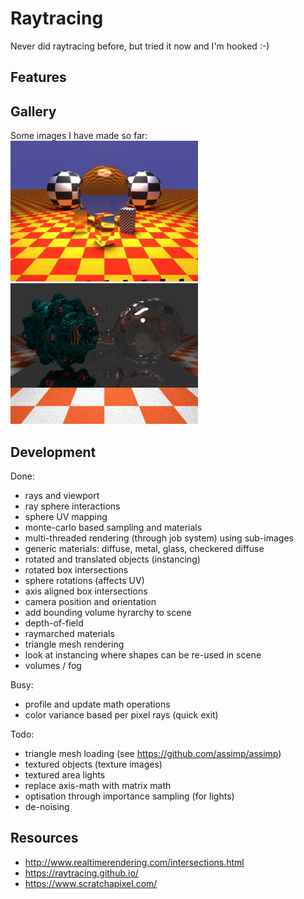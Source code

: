 # Raytracing
Never did raytracing before, but tried it now and I'm hooked :-)

## Features


## Gallery
Some images I have made so far:<br>
<img src="gallery/raytracing/raytraced_4096.jpeg" alt="Clean raytracing (no monte carlo)" width="300"/>
<img src="gallery/raytracing/raytraced_bulb2.jpeg" alt="Mandlebulb (raymarched)" width="300"/>


## Development
Done:
- rays and viewport
- ray sphere interactions
- sphere UV mapping
- monte-carlo based sampling and materials
- multi-threaded rendering (through job system) using sub-images
- generic materials: diffuse, metal, glass, checkered diffuse
- rotated and translated objects (instancing)
- rotated box intersections
- sphere rotations (affects UV)
- axis aligned box intersections
- camera position and orientation
- add bounding volume hyrarchy to scene
- depth-of-field
- raymarched materials
- triangle mesh rendering
- look at instancing where shapes can be re-used in scene
- volumes / fog

Busy:
- profile and update math operations
- color variance based per pixel rays (quick exit)

Todo:
- triangle mesh loading (see https://github.com/assimp/assimp)
- textured objects (texture images)
- textured area lights
- replace axis-math with matrix math
- optisation through importance sampling (for lights)
- de-noising

## Resources
- http://www.realtimerendering.com/intersections.html
- https://raytracing.github.io/
- https://www.scratchapixel.com/




